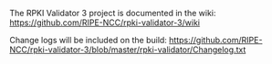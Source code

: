 The RPKI Validator 3 project is documented in the wiki:
https://github.com/RIPE-NCC/rpki-validator-3/wiki

Change logs will be included on the build:
https://github.com/RIPE-NCC/rpki-validator-3/blob/master/rpki-validator/Changelog.txt
